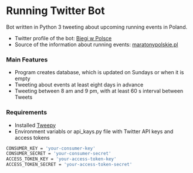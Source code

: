 # Running Twitter Bot

Bot written in Python 3 tweeting about upcoming running events in Poland.

- Twitter profile of the bot: [Biegi w Polsce](https://twitter.com/biegi_w_pl)
- Source of the information about running events: [maratonypolskie.pl](https://www.maratonypolskie.pl/mp_index.php?dzial=3&action=1&grp=13&trgr=1&bieganie)

### Main Features

- Program creates database, which is updated on Sundays or when it is empty
- Tweeting about events at least eight days in advance
- Tweeting between 8 am and 9 pm, with at least 60 s interval between Tweets

### Requirements

- Installed [Tweepy](https://github.com/tweepy/tweepy)
- Environment variabls or api_kays.py file with Twitter API keys and access tokens

```sh
CONSUMER_KEY = 'your-consumer-key'
CONSUMER_SECRET = 'your-consumer-secret'
ACCESS_TOKEN_KEY = 'your-access-token-key'
ACCESS_TOKEN_SECRET = 'your-access-token-secret'
```